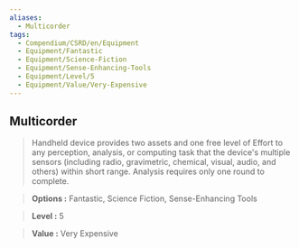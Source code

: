 ```yaml
---
aliases:
  - Multicorder
tags:
  - Compendium/CSRD/en/Equipment
  - Equipment/Fantastic
  - Equipment/Science-Fiction
  - Equipment/Sense-Enhancing-Tools
  - Equipment/Level/5
  - Equipment/Value/Very-Expensive
---
```

    
      
## Multicorder      
      
>Handheld device provides two assets and one free level of Effort to any perception, analysis, or computing task that the device's multiple sensors (including radio, gravimetric, chemical, visual, audio, and others) within short range. Analysis requires only one round to complete.      
> **Options :** Fantastic, Science Fiction, Sense-Enhancing Tools      
> **Level :** 5      
> **Value :** Very Expensive